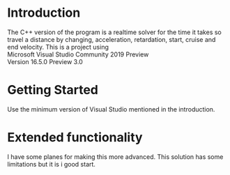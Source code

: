 # Introduction
The C++ version of the program is a realtime solver for the time it takes so travel a
distance by changing, acceleration, retardation, start, cruise and end velocity.
This is a project using  
Microsoft Visual Studio Community 2019 Preview  
Version 16.5.0 Preview 3.0

# Getting Started
Use the minimum version of Visual Studio mentioned in the introduction.

# Extended functionality
I have some planes for making this more advanced.
This solution has some limitations but it is i good start.